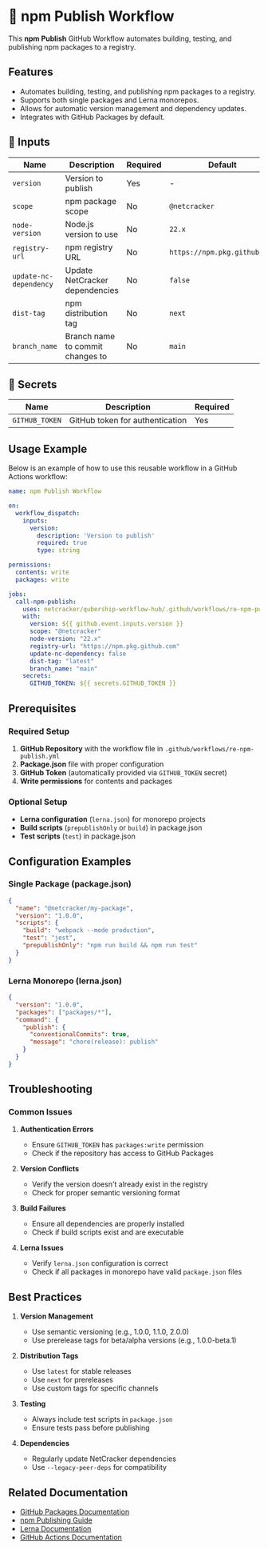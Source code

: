 # 🚀 npm Publish Workflow

This **npm Publish** GitHub Workflow automates building, testing, and publishing npm packages to a registry.

## Features

- Automates building, testing, and publishing npm packages to a registry.
- Supports both single packages and Lerna monorepos.
- Allows for automatic version management and dependency updates.
- Integrates with GitHub Packages by default.

## 📌 Inputs

| Name                  | Description                              | Required | Default                  |
| --------------------- | ---------------------------------------- | -------- | ------------------------ |
| `version`             | Version to publish                       | Yes      | -                        |
| `scope`               | npm package scope                        | No       | `@netcracker`            |
| `node-version`        | Node.js version to use                   | No       | `22.x`                   |
| `registry-url`        | npm registry URL                         | No       | `https://npm.pkg.github.com` |
| `update-nc-dependency`| Update NetCracker dependencies           | No       | `false`                  |
| `dist-tag`            | npm distribution tag                     | No       | `next`                   |
| `branch_name`         | Branch name to commit changes to         | No       | `main`                   |

## 📌 Secrets

| Name             | Description                              | Required |
| ---------------- | ---------------------------------------- | -------- |
| `GITHUB_TOKEN`   | GitHub token for authentication          | Yes      |

## Usage Example

Below is an example of how to use this reusable workflow in a GitHub Actions workflow:

```yaml
name: npm Publish Workflow

on:
  workflow_dispatch:
    inputs:
      version:
        description: 'Version to publish'
        required: true
        type: string

permissions:
  contents: write
  packages: write

jobs:
  call-npm-publish:
    uses: netcracker/qubership-workflow-hub/.github/workflows/re-npm-publish.yml@v1.0.5
    with:
      version: ${{ github.event.inputs.version }}
      scope: "@netcracker"
      node-version: "22.x"
      registry-url: "https://npm.pkg.github.com"
      update-nc-dependency: false
      dist-tag: "latest"
      branch_name: "main"
    secrets:
      GITHUB_TOKEN: ${{ secrets.GITHUB_TOKEN }}
```

## Prerequisites

### Required Setup

1. **GitHub Repository** with the workflow file in `.github/workflows/re-npm-publish.yml`
2. **Package.json** file with proper configuration
3. **GitHub Token** (automatically provided via `GITHUB_TOKEN` secret)
4. **Write permissions** for contents and packages

### Optional Setup

- **Lerna configuration** (`lerna.json`) for monorepo projects
- **Build scripts** (`prepublishOnly` or `build`) in package.json
- **Test scripts** (`test`) in package.json

## Configuration Examples

### Single Package (package.json)

```json
{
  "name": "@netcracker/my-package",
  "version": "1.0.0",
  "scripts": {
    "build": "webpack --mode production",
    "test": "jest",
    "prepublishOnly": "npm run build && npm run test"
  }
}
```

### Lerna Monorepo (lerna.json)

```json
{
  "version": "1.0.0",
  "packages": ["packages/*"],
  "command": {
    "publish": {
      "conventionalCommits": true,
      "message": "chore(release): publish"
    }
  }
}
```

## Troubleshooting

### Common Issues

1. **Authentication Errors**
   - Ensure `GITHUB_TOKEN` has `packages:write` permission
   - Check if the repository has access to GitHub Packages

2. **Version Conflicts**
   - Verify the version doesn't already exist in the registry
   - Check for proper semantic versioning format

3. **Build Failures**
   - Ensure all dependencies are properly installed
   - Check if build scripts exist and are executable

4. **Lerna Issues**
   - Verify `lerna.json` configuration is correct
   - Check if all packages in monorepo have valid `package.json` files

## Best Practices

1. **Version Management**
   - Use semantic versioning (e.g., 1.0.0, 1.1.0, 2.0.0)
   - Use prerelease tags for beta/alpha versions (e.g., 1.0.0-beta.1)

2. **Distribution Tags**
   - Use `latest` for stable releases
   - Use `next` for prereleases
   - Use custom tags for specific channels

3. **Testing**
   - Always include test scripts in `package.json`
   - Ensure tests pass before publishing

4. **Dependencies**
   - Regularly update NetCracker dependencies
   - Use `--legacy-peer-deps` for compatibility

## Related Documentation

- [GitHub Packages Documentation](https://docs.github.com/en/packages)
- [npm Publishing Guide](https://docs.npmjs.com/packages-and-modules/contributing-packages-to-the-registry)
- [Lerna Documentation](https://lerna.js.org/)
- [GitHub Actions Documentation](https://docs.github.com/en/actions)
